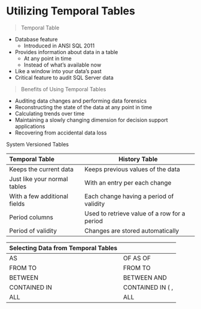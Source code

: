 # Utilizing Temporal Tables

> Temporal Table
-   Database feature
    - Introduced in ANSI SQL 2011
-   Provides information about data in a table
    - At any point in time
    - Instead of what’s available now
-   Like a window into your data’s past
-   Critical feature to audit SQL Server data

> Benefits of Using Temporal Tables

-   Auditing data changes and performing data forensics
-   Reconstructing the state of the data at any point in time
-   Calculating trends over time
-   Maintaining a slowly changing dimension for decision support applications
-   Recovering from accidental data loss

System Versioned Tables


| **Temporal Table** | **History Table**|
|:-------------------|------------------|
| Keeps the current data | Keeps previous values of the data |
| Just like your normal tables | With an entry per each change |
| With a few additional fields | Each change having a period of validity |
| Period columns | Used to retrieve value of a row for a period |
| Period of validity | Changes are stored automatically |


|**Selecting Data from Temporal Tables**||
|:-------------------|------------------|
|   AS            |  OF AS OF <datetime> |
|   FROM TO       |  FROM <startdatetime> TO <enddatetime> |
|   BETWEEN       |  BETWEEN <startdatetime> AND <enddatetime> |
|   CONTAINED IN  |  CONTAINED IN (<startdatetime> , <enddatetime> |
|   ALL           |  ALL |
